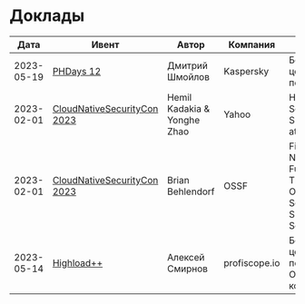 # Доклады

|    Дата    |    Ивент   |    Автор   |   Компания   |   Название   |    Запись    |    Презентация    |
|------------|------------|------------|--------------|--------------|--------------|-------------------|
| 2023-05-19 | [PHDays 12](https://phdays.com) | Дмитрий Шмойлов | Kaspersky | Безопасность цепи поставок |[youtube](https://www.youtube.com/watch?v=v7ude1EW1ok) [PHDays](https://phdays.com/broadcast/?talk=115&tag=development) | - |
| 2023-02-01 | [CloudNativeSecurityCon 2023](https://events.linuxfoundation.org/cloudnativesecuritycon-north-america/) | Hemil Kadakia & Yonghe Zhao | Yahoo | How to Secure Your Supply Chain at Scale | [youtube](https://www.youtube.com/watch?v=6Zz798IW8Gs) | [PDF](./materials/presentations/HowToSecureSupplyChain_2023.pdf) |
| 2023-02-01 | [CloudNativeSecurityCon 2023](https://events.linuxfoundation.org/cloudnativesecuritycon-north-america/) | Brian Behlendorf | OSSF | Fighting The Next War - Future Threats to OSS and Software Supply Chain Security | [youtube](https://www.youtube.com/watch?v=VU6OzuHuWQo) | - |
| 2023-05-14 | [Highload++](https://highload.ru) | Алексей Смирнов | profiscope.io | Безопасность цепочки поставки Open Source-компонентов | [youtube](https://www.youtube.com/watch?v=0Hl3aEcs0iQ) | [PDF](./materials/presentations/2.%D0%91%D0%B5%D0%B7%D0%BE%D0%BF%D0%B0%D1%81%D0%BD%D0%BE%D1%81%D1%82%D1%8C%20%D1%86%D0%B5%D0%BF%D0%BE%D1%87%D0%BA%D0%B8%20%D0%BF%D0%BE%D1%81%D1%82%D0%B0%D0%B2%D0%BA%D0%B8%20Open%20Source-%D0%BA%D0%BE%D0%BC%D0%BF%D0%BE%D0%BD%D0%B5%D0%BD%D1%82%D0%BE%D0%B2_%D0%90%D0%BB%D0%B5%D0%BA%D1%81%D0%B5%D0%B8%CC%86%20%D0%A1%D0%BC%D0%B8%D1%80%D0%BD%D0%BE%D0%B2_%D0%B2%D0%B5%D1%80.2.pdf)

